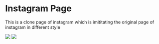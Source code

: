<h1>Instagram Page</h1>
<p>This is a clone page of instagram which is imititating the original page of instagram in different style</p>
<img src="Screenshot1.png">
<img src="Screenshot2.png">
